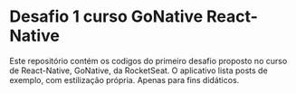 # Desafio 1 curso GoNative React-Native

Este repositório contém os codigos do primeiro desafio proposto no curso de React-Native, GoNative, da RocketSeat. O aplicativo lista posts de exemplo, com estilização própria. Apenas para fins didáticos.